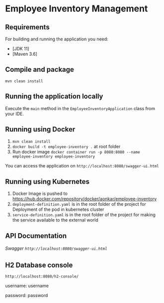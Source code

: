 # Employee Inventory Management

## Requirements

For building and running the application you need:

- [JDK 11]
- [Maven 3.6]

## Compile and package

```shell
mvn clean install
```

## Running the application locally

Execute the `main` method in the `EmployeeInventoryApplication` class from your IDE.

## Running using Docker

1. `mvn clean install`
2. `docker build -t employee-inventory .` at root folder
3. Run docker image `docker container run -p 8080:8080 --name employee-inventory employee-inventory`

You can access the application on `http://localhost:8080/swagger-ui.html`

## Running using Kubernetes
1. Docker Image is pushed to https://hub.docker.com/repository/docker/aonkar/employee-inventory
2. `deployment-definition.yaml` is in the root folder of the project for Deployment of the pod in kubernetes cluster
3. `service-definition.yaml` is in the root folder of the project for making the service available to the external world

## API Documentation
###### Swagger `http://localhost:8080/swagger-ui.html`

## H2 Database console
`http://localhost:8080/h2-console/`

username: username

password: password


  
  
